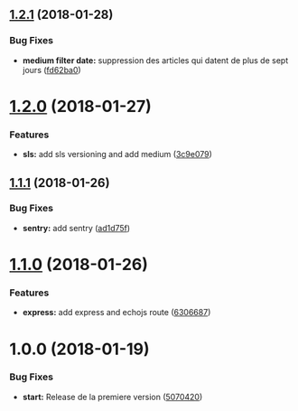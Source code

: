 <a name="1.2.1"></a>
## [1.2.1](https://bitbucket.org/MarquesDev/jsjitsu-server/compare/v1.2.0...v1.2.1) (2018-01-28)


### Bug Fixes

* **medium filter date:** suppression des articles qui datent de plus de sept jours ([fd62ba0](https://bitbucket.org/MarquesDev/jsjitsu-server/commits/fd62ba0))



<a name="1.2.0"></a>
# [1.2.0](https://bitbucket.org/MarquesDev/jsjitsu-server/compare/v1.1.1...v1.2.0) (2018-01-27)


### Features

* **sls:** add sls versioning and add medium ([3c9e079](https://bitbucket.org/MarquesDev/jsjitsu-server/commits/3c9e079))



<a name="1.1.1"></a>
## [1.1.1](https://bitbucket.org/MarquesDev/jsjitsu-server/compare/v1.1.0...v1.1.1) (2018-01-26)


### Bug Fixes

* **sentry:** add sentry ([ad1d75f](https://bitbucket.org/MarquesDev/jsjitsu-server/commits/ad1d75f))



<a name="1.1.0"></a>
# [1.1.0](https://bitbucket.org/MarquesDev/jsjitsu-server/compare/v1.0.0...v1.1.0) (2018-01-26)


### Features

* **express:** add express and echojs route ([6306687](https://bitbucket.org/MarquesDev/jsjitsu-server/commits/6306687))



<a name="1.0.0"></a>
# 1.0.0 (2018-01-19)


### Bug Fixes

* **start:** Release de la premiere version ([5070420](https://bitbucket.org/MarquesDev/jsjitsu-server/commits/5070420))



